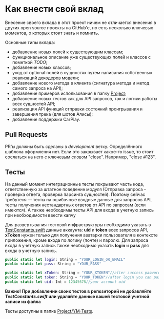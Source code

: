 # Как внести свой вклад

Внесение своего вклада в этот проект ничем не отличается внесения в других 
open source проекты на GitHub'e, но есть несколько ключевых моментов, о которых
стоит знать и помнить.

Основные типы вклада:
- добавление новых полей к существующим классам;
- функциональное описание уже существующих полей и классов с пометкой *TODO*;
- добавление новых классов;
- уход от optional полей в сущностях путем написания собственных реализаций декодеров модели;
- добавление нового метода в клиента (сигнатура метода и метод самого запроса на API);
- добавление примеров использования в папку [Project](Project);
- добавление новых тестов как для API запросов, так и логики работы всех сущностей API;
- реализация API функций отправки состояний проигрывания и завершения трека (для шотов Алисы);
- добавление поддержки CarPlay.

## Pull Requests

PR'ы должны быть сделаны в *development* ветку. Определённого шаблона оформления
нет. Если это закрывает какое-то issue, то стоит сослаться на него с ключевым
словом "close". Например, "close #123".

## Тесты

На данный момент интеграционные тесты покрывают часть кода, ответственную за штатное поведение модуля (Отправка запроса - проверка ответа, проверка парсинга сущностей). Поэтому сейчас требутеся — тесты на ошибочные вводные данные для запросов API, тесты получения нестандартных ответов от API по запросам (если имеются). А также необходимы тесты API для входа в учетную запись при необходимости ввести капчу

Для развертывания тестовой инфраструктуры необходимо указать в [TestConstants.swift](https://github.com/p0rterB/YM-API/blob/main/Project/YM-Tests/TestConstants.swift) данные аккаунта: **uid** и **token** всех запросов API, **xToken** нужен только для получения аватарки пользователя в контексте приложения, кроме входа по логину (почте) и паролю. Для запроса входа в учетную запись также необходимо указать **login** и **pass** для входа в учетную запись.
```swift
public static let login: String = "YOUR_LOGIN_OR_EMAIL"
public static let pass: String = "YOUR_PASS"

public static let xToken: String = "YOUR_XTOKEN"//after success pasword auth you can paste x_token here
public static let token: String = "YOUR_TOKEN"//after login you can paste got token here
public static let uid: Int = 12345678//your account uid
```
**Важно! При добавлении своих тестов в репозиторий не добавляйте *TestConstants.swift* или удаляйте данные вашей тестовой учетной записи из файла**

Тесты доступны в папке [Project/YM-Tests](Project/YM-Tests).
